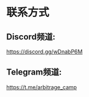 # 联系方式

## Discord频道:

https://discord.gg/wDnabP6M



## Telegram频道:

https://t.me/arbitrage_camp





